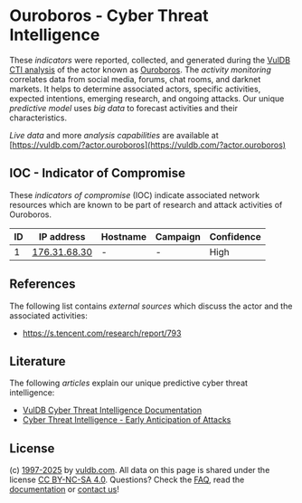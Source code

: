# Ouroboros - Cyber Threat Intelligence

These _indicators_ were reported, collected, and generated during the [VulDB CTI analysis](https://vuldb.com/?kb.cti) of the actor known as [Ouroboros](https://vuldb.com/?actor.ouroboros). The _activity monitoring_ correlates data from social media, forums, chat rooms, and darknet markets. It helps to determine associated actors, specific activities, expected intentions, emerging research, and ongoing attacks. Our unique _predictive model_ uses _big data_ to forecast activities and their characteristics.

_Live data_ and more _analysis capabilities_ are available at [https://vuldb.com/?actor.ouroboros](https://vuldb.com/?actor.ouroboros)

## IOC - Indicator of Compromise

These _indicators of compromise_ (IOC) indicate associated network resources which are known to be part of research and attack activities of Ouroboros.

ID | IP address | Hostname | Campaign | Confidence
-- | ---------- | -------- | -------- | ----------
1 | [176.31.68.30](https://vuldb.com/?ip.176.31.68.30) | - | - | High

## References

The following list contains _external sources_ which discuss the actor and the associated activities:

* https://s.tencent.com/research/report/793

## Literature

The following _articles_ explain our unique predictive cyber threat intelligence:

* [VulDB Cyber Threat Intelligence Documentation](https://vuldb.com/?kb.cti)
* [Cyber Threat Intelligence - Early Anticipation of Attacks](https://www.scip.ch/en/?labs.20201022)

## License

(c) [1997-2025](https://vuldb.com/?kb.changelog) by [vuldb.com](https://vuldb.com/?kb.about). All data on this page is shared under the license [CC BY-NC-SA 4.0](https://creativecommons.org/licenses/by-nc-sa/4.0/). Questions? Check the [FAQ](https://vuldb.com/?kb.faq), read the [documentation](https://vuldb.com/?kb) or [contact us](https://vuldb.com/?contact)!
